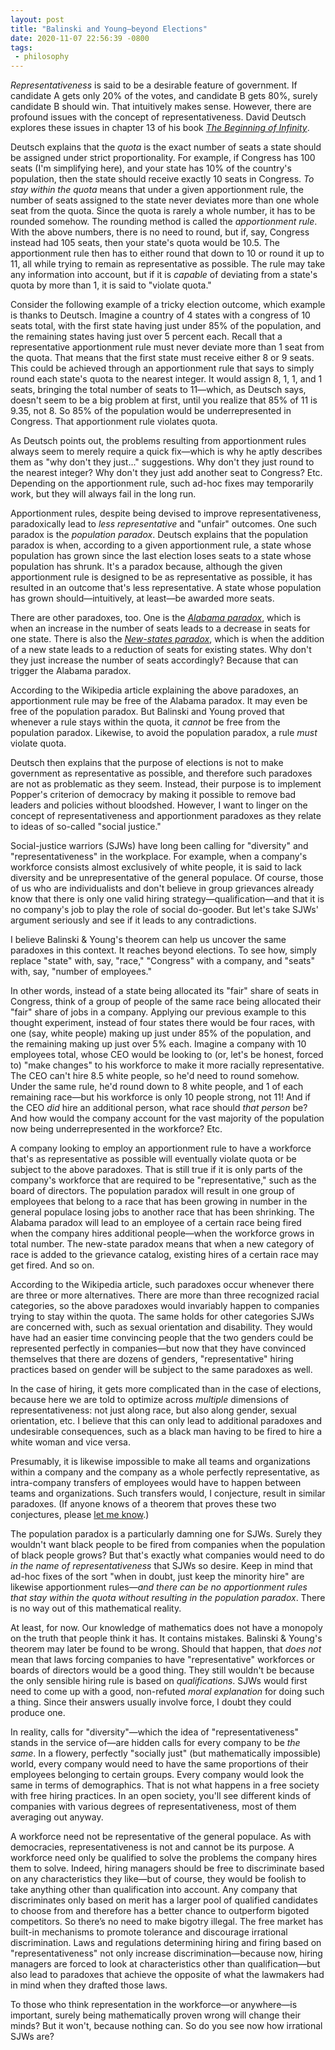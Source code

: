 ```yaml
---
layout: post
title: "Balinski and Young—beyond Elections"
date: 2020-11-07 22:56:39 -0800
tags:
 - philosophy
---
```


*Representativeness* is said to be a desirable feature of government. If candidate A gets only 20% of the votes, and candidate B gets 80%, surely candidate B should win. That intuitively makes sense. However, there are profound issues with the concept of representativeness. David Deutsch explores these issues in chapter 13 of his book [*The Beginning of Infinity*](https://www.amazon.com/Beginning-Infinity-Explanations-Transform-World/dp/0143121359/).

Deutsch explains that the *quota* is the exact number of seats a state should be assigned under strict proportionality. For example, if Congress has 100 seats (I'm simplifying here), and your state has 10% of the country's population, then the state should receive exactly 10 seats in Congress. *To stay within the quota* means that under a given apportionment rule, the number of seats assigned to the state never deviates more than one whole seat from the quota. Since the quota is rarely a whole number, it has to be rounded somehow. The rounding method is called the *apportionment rule*. With the above numbers, there is no need to round, but if, say, Congress instead had 105 seats, then your state's quota would be 10.5. The apportionment rule then has to either round that down to 10 or round it up to 11, all while trying to remain as representative as possible. The rule may take any information into account, but if it is *capable* of deviating from a state's quota by more than 1, it is said to "violate quota."

Consider the following example of a tricky election outcome, which example is thanks to Deutsch. Imagine a country of 4 states with a congress of 10 seats total, with the first state having just under 85% of the population, and the remaining states having just over 5 percent each. Recall that a representative apportionment rule must never deviate more than 1 seat from the quota. That means that the first state must receive either 8 or 9 seats. This could be achieved through an apportionment rule that says to simply round each state's quota to the nearest integer. It would assign 8, 1, 1, and 1 seats, bringing the total number of seats to 11—which, as Deutsch says, doesn't seem to be a big problem at first, until you realize that 85% of 11 is 9.35, not 8. So 85% of the population would be underrepresented in Congress. That apportionment rule violates quota.

As Deutsch points out, the problems resulting from apportionment rules always seem to merely require a quick fix—which is why he aptly describes them as "why don't they just..." suggestions. Why don't they just round to the nearest integer? Why don't they just add another seat to Congress? Etc. Depending on the apportionment rule, such ad-hoc fixes may temporarily work, but they will always fail in the long run.

Apportionment rules, despite being devised to improve representativeness, paradoxically lead to *less representative* and "unfair" outcomes. One such paradox is the *population paradox*. Deutsch explains that the population paradox is when, according to a given apportionment rule, a state whose population has grown since the last election loses seats to a state whose population has shrunk. It's a paradox because, although the given apportionment rule is designed to be as representative as possible, it has resulted in an outcome that's less representative. A state whose population has grown should—intuitively, at least—be awarded more seats.

There are other paradoxes, too. One is the [*Alabama paradox*](https://en.wikipedia.org/wiki/Apportionment_paradox#Alabama_paradox), which is when an increase in the number of seats leads to a decrease in seats for one state. There is also the [*New-states paradox*](https://en.wikipedia.org/wiki/Apportionment_paradox#New_states_paradox), which is when the addition of a new state leads to a reduction of seats for existing states. Why don't they just increase the number of seats accordingly? Because that can trigger the Alabama paradox.

According to the Wikipedia article explaining the above paradoxes, an apportionment rule may be free of the Alabama paradox. It may even be free of the population paradox. But Balinski and Young proved that whenever a rule stays within the quota, it *cannot* be free from the population paradox. Likewise, to avoid the population paradox, a rule *must* violate quota.

Deutsch then explains that the purpose of elections is not to make government as representative as possible, and therefore such paradoxes are not as problematic as they seem. Instead, their purpose is to implement Popper's criterion of democracy by making it possible to remove bad leaders and policies without bloodshed. However, I want to linger on the concept of representativeness and apportionment paradoxes as they relate to ideas of so-called "social justice."

Social-justice warriors (SJWs) have long been calling for "diversity" and "representativeness" in the workplace. For example, when a company's workforce consists almost exclusively of white people, it is said to lack diversity and be unrepresentative of the general populace. Of course, those of us who are individualists and don't believe in group grievances already know that there is only one valid hiring strategy—qualification—and that it is no company's job to play the role of social do-gooder. But let's take SJWs' argument seriously and see if it leads to any contradictions.

I believe Balinski & Young's theorem can help us uncover the same paradoxes in this context. It reaches beyond elections. To see how, simply replace "state" with, say, "race," "Congress" with a company, and "seats" with, say, "number of employees."

In other words, instead of a state being allocated its "fair" share of seats in Congress, think of a group of people of the same race being allocated their "fair" share of jobs in a company. Applying our previous example to this thought experiment, instead of four states there would be four races, with one (say, white people) making up just under 85% of the population, and the remaining making up just over 5% each. Imagine a company with 10 employees total, whose CEO would be looking to (or, let's be honest, forced to) "make changes" to his workforce to make it more racially representative. The CEO can't hire 8.5 white people, so he'd need to round somehow. Under the same rule, he'd round down to 8 white people, and 1 of each remaining race—but his workforce is only 10 people strong, not 11! And if the CEO *did* hire an additional person, what race should *that person* be? And how would the company account for the vast majority of the population now being underrepresented in the workforce? Etc.

A company looking to employ an apportionment rule to have a workforce that's as representative as possible will eventually violate quota or be subject to the above paradoxes. That is still true if it is only parts of the company's workforce that are required to be "representative," such as the board of directors. The population paradox will result in one group of employees that belong to a race that has been growing in number in the general populace losing jobs to another race that has been shrinking. The Alabama paradox will lead to an employee of a certain race being fired when the company hires additional people—when the workforce grows in total number. The new-state paradox means that when a new category of race is added to the grievance catalog, existing hires of a certain race may get fired. And so on.

According to the Wikipedia article, such paradoxes occur whenever there are three or more alternatives. There are more than three recognized racial categories, so the above paradoxes would invariably happen to companies trying to stay within the quota. The same holds for other categories SJWs are concerned with, such as sexual orientation and disability. They would have had an easier time convincing people that the two genders could be represented perfectly in companies—but now that they have convinced themselves that there are dozens of genders, "representative" hiring practices based on gender will be subject to the same paradoxes as well.

In the case of hiring, it gets more complicated than in the case of elections, because here we are told to optimize across *multiple* dimensions of representativeness: not just along race, but also along gender, sexual orientation, etc. I believe that this can only lead to additional paradoxes and undesirable consequences, such as a black man having to be fired to hire a white woman and vice versa.

Presumably, it is likewise impossible to make all teams and organizations within a company and the company as a whole perfectly representative, as intra-company transfers of employees would have to happen between teams and organizations. Such transfers would, I conjecture, result in similar paradoxes. (If anyone knows of a theorem that proves these two conjectures, please [let me know](mailto:dennis.hackethal@googlemail.com).)

The population paradox is a particularly damning one for SJWs. Surely they wouldn't want black people to be fired from companies when the population of black people grows? But that's exactly what companies would need to do *in the name of representativeness* that SJWs so desire. Keep in mind that ad-hoc fixes of the sort "when in doubt, just keep the minority hire" are likewise apportionment rules—*and there can be no apportionment rules that stay within the quota without resulting in the population paradox*. There is no way out of this mathematical reality.

At least, for now. Our knowledge of mathematics does not have a monopoly on the truth that people think it has. It contains mistakes. Balinski & Young's theorem may later be found to be wrong. Should that happen, that *does not* mean that laws forcing companies to have "representative" workforces or boards of directors would be a good thing. They still wouldn't be because the only sensible hiring rule is based on *qualifications*. SJWs would first need to come up with a good, non-refuted *moral explanation* for doing such a thing. Since their answers usually involve force, I doubt they could produce one.

In reality, calls for "diversity"—which the idea of "representativeness" stands in the service of—are hidden calls for every company to be *the same*. In a flowery, perfectly "socially just" (but mathematically impossible) world, every company would need to have the same proportions of their employees belonging to certain groups. Every company would look the same in terms of demographics. That is not what happens in a free society with free hiring practices. In an open society, you'll see different kinds of companies with various degrees of representativeness, most of them averaging out anyway.

A workforce need not be representative of the general populace. As with democracies, representativeness is not and cannot be its purpose. A workforce need only be qualified to solve the problems the company hires them to solve. Indeed, hiring managers should be free to discriminate based on any characteristics they like—but of course, they would be foolish to take anything other than qualification into account. Any company that discriminates only based on merit has a larger pool of qualified candidates to choose from and therefore has a better chance to outperform bigoted competitors. So there’s no need to make bigotry illegal. The free market has built-in mechanisms to promote tolerance and discourage irrational discrimination. Laws and regulations determining hiring and firing based on "representativeness" not only increase discrimination—because now, hiring managers are forced to look at characteristics other than qualification—but also lead to paradoxes that achieve the opposite of what the lawmakers had in mind when they drafted those laws.

To those who think representation in the workforce—or anywhere—is important, surely being mathematically proven wrong will change their minds? But it won't, because nothing can. So do you see now how irrational SJWs are?
